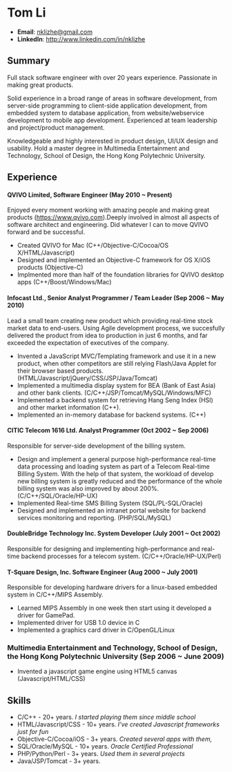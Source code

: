 # Tom Li

* __Email__: nklizhe@gmail.com
* __LinkedIn__: http://www.linkedin.com/in/nklizhe

## Summary

Full stack software engineer with over 20 years experience. Passionate in making great products. 

Solid experience in a broad range of areas in software development, from server-side programming to client-side application development, from embedded system to database application, from website/webservice development to mobile app development. Experienced at team leadership and project/product management.

Knowledgeable and highly interested in product design, UI/UX design and usability. Hold a master degree in Multimedia Entertainment and Technology, School of Design, the Hong Kong Polytechnic University.

## Experience

#### QVIVO Limited, Software Engineer (May 2010 ~ Present)

Enjoyed every moment working with amazing people and making great products (https://www.qvivo.com).Deeply involved in almost all aspects of software architect and engineering. Did whatever I can to move QVIVO forward and be successful.

* Created QVIVO for Mac (C++/Objective-C/Cocoa/OS X/HTML/Javascript)
* Designed and implemented an Objective-C framework for OS X/iOS products (Objective-C)
* Implmented more than half of the foundation libraries for QVIVO desktop apps (C++/Boost/Windows/Mac)

#### Infocast Ltd., Senior Analyst Programmer / Team Leader (Sep 2006 ~ May 2010)

Lead a small team creating new product which providing real-time stock market data to end-users. Using Agile development process, we succesfully delivered the product from idea to production in just 6 months, and far exceeded the expectation of executives of the company.

* Invented a JavaScript MVC/Templating framework and use it in a new product, when other competitors are still relying Flash/Java Applet for their browser based products. (HTML/Javascript/jQuery/CSS/JSP/Java/Tomcat)
* Implemented a multimedia display system for BEA (Bank of East Asia) and other bank clients. (C/C++/JSP/Tomcat/MySQL/Windows/MFC)
* Implemented a backend system for retrieving Hang Seng Index (HSI) and other market information (C++).
* Implemented an in-memory database for backend systems. (C++)

#### CITIC Telecom 1616 Ltd. Analyst Programmer (Oct 2002 ~ Sep 2006)

Responsible for server-side development of the billing system.

* Design and implement a general purpose high-performance real-time data processing and loading system as part of a Telecom Real-time Billing System. With the help of that system, the workload of develop new billing system is greatly reduced and the performance of the whole billing system was also improved by about 200%. (C/C++/SQL/Oracle/HP-UX)
* Implemented Real-time SMS Billing System (SQL/PL-SQL/Oracle)
* Designed and implemented an intranet portal website for backend services monitoring and reporting. (PHP/SQL/MySQL)

#### DoubleBridge Technology Inc. System Developer (July 2001 ~ Oct 2002)

Responsible for designing and implementing high-performance and real-time backend processes for a telecom system. (C/C++/Oracle/HP-UX/Perl)

#### T-Square Design, Inc. Software Engineer (Aug 2000 ~ July 2001)

Responsible for developing hardware drivers for a linux-based embedded system in C/C++/MIPS Assembly.

* Learned MIPS Assembly in one week then start using it developed a driver for GamePad.
* Implemented driver for USB 1.0 device in C
* Implemented a graphics card driver in C/OpenGL/Linux

### Multimedia Entertainment and Technology, School of Design, the Hong Kong Polytechnic University (Sep 2006 ~ June 2009)

* Invented a javascript game engine using HTML5 canvas (Javascript/HTML/CSS)

## Skills

* C/C++ - 20+ years. _I started playing them since middle school_
* HTML/Javascript/CSS - 10+ years. _I've created Javascript frameworks just for fun_
* Objective-C/Cocoa/iOS - 3+ years. _Created several apps with them,_
* SQL/Oracle/MySQL - 10+ years. _Oracle Certified Professional_
* PHP/Python/Perl - 3+ years. _Used them in several projects_
* Java/JSP/Tomcat - 3+ years.



